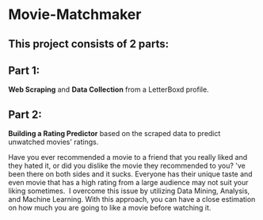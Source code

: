# Movie-Matchmaker

## This project consists of 2 parts: 
## Part 1:  
**Web Scraping** and **Data Collection** from a LetterBoxd profile. 


## Part 2: 
**Building a Rating Predictor** based on the scraped data to predict unwatched movies' ratings.

Have you ever recommended a movie to a friend that you really liked and they hated it, or did you dislike the movie they recommended to you? 've been there on both sides and it sucks.
Everyone has their unique taste and even movie that has a high rating from a large audience may not suit your liking sometimes. 
I overcome this issue by utilizing Data Mining, Analysis, and Machine Learning. With this approach, you can have a close estimation on how much you are going to like a movie before watching it.
